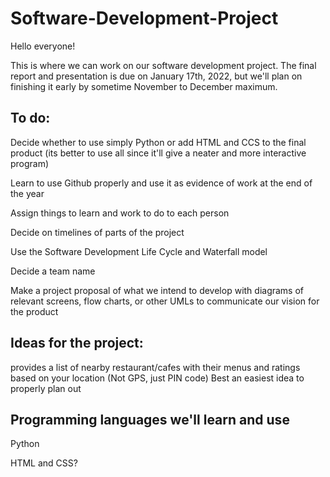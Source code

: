 # Software-Development-Project
Hello everyone! 

This is where we can work on our software development project. The final report and presentation is due on January 17th, 2022, but we'll plan on finishing it early by sometime November to December maximum. 

## To do:

Decide whether to use simply Python or add HTML and CCS to the final product (its better to use all since it'll give a neater and more interactive program)

Learn to use Github properly and use it as evidence of work at the end of the year

Assign things to learn and work to do to each person

Decide on timelines of parts of the project

Use the Software Development Life Cycle and Waterfall model

Decide a team name

Make a project proposal of what we intend to develop with diagrams of relevant screens, flow charts, or other UMLs to communicate our vision for the product



## Ideas for the project: 

provides a list of nearby restaurant/cafes with their menus and ratings based on your location (Not GPS, just PIN code) Best an easiest idea to properly plan out

## Programming languages we'll learn and use
Python

HTML and CSS?
